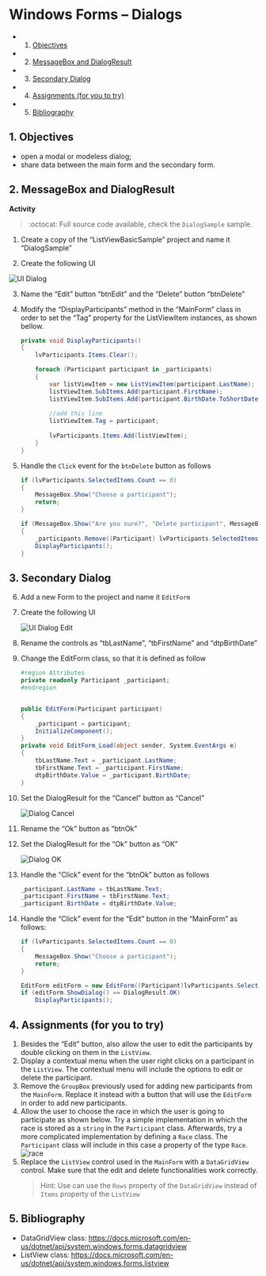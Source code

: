 # Windows Forms – Dialogs
<!-- vscode-markdown-toc -->
* 1. [Objectives](#Objectives)
* 2. [MessageBox and DialogResult](#MessageBoxandDialogResult)
* 3. [Secondary Dialog](#SecondaryDialog)
* 4. [Assignments (for you to try)](#Assignmentsforyoutotry)
* 5. [Bibliography](#Bibliography)

<!-- vscode-markdown-toc-config
	numbering=true
	autoSave=true
	/vscode-markdown-toc-config -->
<!-- /vscode-markdown-toc -->

##  1. <a name='Objectives'></a>Objectives
- open a modal or modeless dialog;
- share data between the main form and the secondary form.

##  2. <a name='MessageBoxandDialogResult'></a>MessageBox and DialogResult

**Activity**

> :octocat: Full source code available, check the `DialogSample` sample.

1. Create a copy of the “ListViewBasicSample” project and name it “DialogSample”

2. Create the following UI

![UI Dialog](docs/7/ui-dialog-sample.PNG)

3. Name the “Edit” button “btnEdit” and the “Delete” button “btnDelete”

4. Modify the “DisplayParticipants” method in the “MainForm” class in order to set the “Tag” property for the ListViewItem instances, as shown bellow.

	```c#
	private void DisplayParticipants()
	{
		lvParticipants.Items.Clear();

		foreach (Participant participant in _participants)
		{
			var listViewItem = new ListViewItem(participant.LastName);
			listViewItem.SubItems.Add(participant.FirstName);
			listViewItem.SubItems.Add(participant.BirthDate.ToShortDateString());
			
			//add this line
			listViewItem.Tag = participant;
			
			lvParticipants.Items.Add(listViewItem);
		}
	}
	```

5. Handle the `Click` event for the `btnDelete` button as follows

	```c#
	if (lvParticipants.SelectedItems.Count == 0)
	{
		MessageBox.Show("Choose a participant");
		return;
	}

	if (MessageBox.Show("Are you sure?", "Delete participant", MessageBoxButtons.YesNo, MessageBoxIcon.Warning) == DialogResult.Yes)
	{
		_participants.Remove((Participant) lvParticipants.SelectedItems[0].Tag);
		DisplayParticipants();
	}
	```

##  3. <a name='SecondaryDialog'></a>Secondary Dialog

6. Add a new Form to the project and name it `EditForm`

7. Create the following UI

	![UI Dialog Edit](docs/7/ui-dialog-edit.png)

8. Rename the controls as “tbLastName”, “tbFirstName” and “dtpBirthDate”

9. Change the EditForm class, so that it is defined as follow

	```c#
	#region Attributes
	private readonly Participant _participant;
	#endregion


	public EditForm(Participant participant)
	{
		_participant = participant;
		InitializeComponent();
	}
	private void EditForm_Load(object sender, System.EventArgs e)
	{
		tbLastName.Text = _participant.LastName;
		tbFirstName.Text = _participant.FirstName;
		dtpBirthDate.Value = _participant.BirthDate;
	}
	```

10. Set the DialogResult for the “Cancel” button as “Cancel”

	![Dialog Cancel](docs/7/ui-dialog-cancel.png)

11. Rename the “Ok” button as “btnOk”

12. Set the DialogResult for the “Ok” button as “OK”

	![Dialog OK](docs/7/ui-dialog-ok.png)

13. Handle the “Click” event for the “btnOk” button as follows

	```c#
	_participant.LastName = tbLastName.Text;
	_participant.FirstName = tbFirstName.Text;
	_participant.BirthDate = dtpBirthDate.Value;
	```

14. Handle the “Click” event for the “Edit” button in the “MainForm” as follows:

	```c#
	if (lvParticipants.SelectedItems.Count == 0)
	{
		MessageBox.Show("Choose a participant");
		return;
	}

	EditForm editForm = new EditForm((Participant)lvParticipants.SelectedItems[0].Tag);
	if (editForm.ShowDialog() == DialogResult.OK)
		DisplayParticipants();
	```

##  4. <a name='Assignmentsforyoutotry'></a>Assignments (for you to try)
1. Besides the “Edit” button, also allow the user to edit the participants by double clicking on them in the `ListView`.
2. Display a contextual menu when the user right clicks on a participant in the `ListView`. The contextual menu will include the options to edit or delete the participant.
3. Remove the `GroupBox` previously used for adding new participants from the `MainForm`. Replace it instead with a button that will use the `EditForm` in order to add new participants.
4. Allow the user to choose the race in which the user is going to participate as shown below. Try a simple implementation in which the race is stored as a `string` in the `Participant` class. Afterwards, try a more complicated implementation by defining  a `Race` class. The `Participant` class will include in this case a property of the type `Race`.
	![race](docs/10/db-add-entity.png)
5. Replace the `ListView` control used in the `MainForm` with a `DataGridView` control. Make sure that the edit and delete functionalities work correctly.
	>Hint: Use can use the `Rows` property of the `DataGridView` instead of `Items` property of the `ListView`

##  5. <a name='Bibliography'></a>Bibliography
- DataGridView class: https://docs.microsoft.com/en-us/dotnet/api/system.windows.forms.datagridview
- ListView class: https://docs.microsoft.com/en-us/dotnet/api/system.windows.forms.listview
